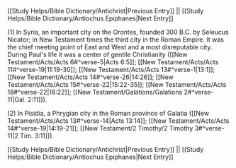 [[Study Helps/Bible Dictionary/Antichrist|Previous Entry]]  ||  [[Study Helps/Bible Dictionary/Antiochus Epiphanes|Next Entry]]

 (1) In Syria, an important city on the Orontes, founded 300 B.C. by Seleucus Nicator; in New Testament times the third city in the Roman Empire. It was the chief meeting point of East and West and a most disreputable city. During Paul's life it was a center of gentile Christianity ([[New Testament/Acts/Acts 6#^verse-5|Acts 6:5]]; [[New Testament/Acts/Acts 11#^verse-19|11:19-30]]; [[New Testament/Acts/Acts 13#^verse-1|13:1]]; [[New Testament/Acts/Acts 14#^verse-26|14:26]]; [[New Testament/Acts/Acts 15#^verse-22|15:22-35]]; [[New Testament/Acts/Acts 18#^verse-22|18:22]]; [[New Testament/Galations/Galations 2#^verse-11|Gal. 2:11]]).

 (2) In Pisidia, a Phrygian city in the Roman province of Galatia ([[New Testament/Acts/Acts 13#^verse-14|Acts 13:14]]; [[New Testament/Acts/Acts 14#^verse-19|14:19-21]]; [[New Testament/2 Timothy/2 Timothy 3#^verse-11|2 Tim. 3:11]]).

[[Study Helps/Bible Dictionary/Antichrist|Previous Entry]]  ||  [[Study Helps/Bible Dictionary/Antiochus Epiphanes|Next Entry]]